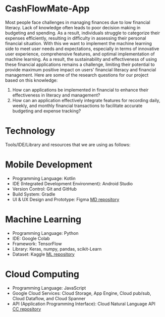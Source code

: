 # CashFlowMate-App

Most people face challenges in managing finances due to low financial literacy. Lack of knowledge often leads to poor decision making in budgeting and spending. As a result, individuals struggle to categorize their expenses efficiently, resulting in difficulty in assessing their personal financial situation. With this we want to implement the machine learning side to meet user needs and expectations, especially in terms of innovative user experience, comprehensive features, and optimal implementation of machine learning. As a result, the sustainability and effectiveness of using these financial applications remains a challenge, limiting their potential to provide maximum positive impact on users' financial literacy and financial management. Here are some of the research questions for our project based on this knowledge:

1. How can applications be implemented in financial to enhance their effectiveness in literacy and management?
2. How can an application effectively integrate features for recording daily, weekly, and monthly financial transactions to facilitate accurate budgeting and expense tracking?

# Technology

Tools/IDE/Library and resources that we are using as follows:
# Mobile Development
- Programming Language: Kotlin
- IDE (Integrated Development Environment): Android Studio
- Version Control: Git and GitHub
- Build System: Gradle
- UI & UX Design and Prototype: Figma
[MD repository](https://github.com/Zulfanti/ML_CashFlowMate)

# Machine Learning
- Programming Language: Python
- IDE: Google Colab
- Framework: TensorFlow
- Library: Keras, numpy, pandas, scikit-Learn
- Dataset: Kaggle
[ML repository](https://github.com/Zulfanti/ML_CashFlowMate)
 
# Cloud Computing
- Programming Language: JavaScript
- Google Cloud Services: Cloud Storage, App Engine, Cloud pub/sub, Cloud Dataflow, and Cloud Spanner
- API (Application Programming Interface): Cloud Natural Language API
[CC repository](https://github.com/fahri-as/CashFlowMate_CC)
